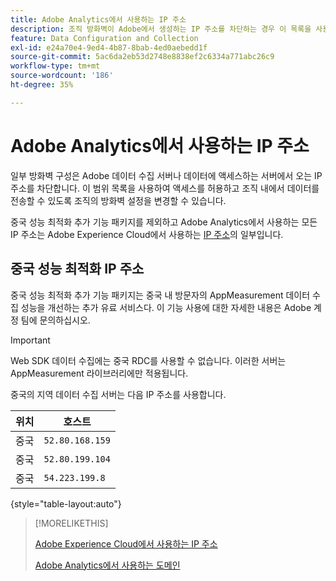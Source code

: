 ```yaml
---
title: Adobe Analytics에서 사용하는 IP 주소
description: 조직 방화벽이 Adobe에서 생성하는 IP 주소를 차단하는 경우 이 목록을 사용하여 방화벽 설정을 업데이트하십시오.
feature: Data Configuration and Collection
exl-id: e24a70e4-9ed4-4b87-8bab-4ed0aebedd1f
source-git-commit: 5ac6da2eb53d2748e8838ef2c6334a771abc26c9
workflow-type: tm+mt
source-wordcount: '186'
ht-degree: 35%

---
```


# Adobe Analytics에서 사용하는 IP 주소

일부 방화벽 구성은 Adobe 데이터 수집 서버나 데이터에 액세스하는 서버에서 오는 IP 주소를 차단합니다. 이 범위 목록을 사용하여 액세스를 허용하고 조직 내에서 데이터를 전송할 수 있도록 조직의 방화벽 설정을 변경할 수 있습니다.

중국 성능 최적화 추가 기능 패키지를 제외하고 Adobe Analytics에서 사용하는 모든 IP 주소는 Adobe Experience Cloud에서 사용하는 [IP 주소](https://experienceleague.adobe.com/ko/docs/core-services/interface/data-collection/ip-addresses)의 일부입니다.

## 중국 성능 최적화 IP 주소

중국 성능 최적화 추가 기능 패키지는 중국 내 방문자의 AppMeasurement 데이터 수집 성능을 개선하는 추가 유료 서비스다. 이 기능 사용에 대한 자세한 내용은 Adobe 계정 팀에 문의하십시오.

>[!IMPORTANT]
>
>Web SDK 데이터 수집에는 중국 RDC를 사용할 수 없습니다. 이러한 서버는 AppMeasurement 라이브러리에만 적용됩니다.

중국의 지역 데이터 수집 서버는 다음 IP 주소를 사용합니다.

| 위치 | 호스트 |
| --- | --- |
| 중국 | `52.80.168.159` |
| 중국 | `52.80.199.104` |
| 중국 | `54.223.199.8` |

{style="table-layout:auto"}

>[!MORELIKETHIS]
>
>[Adobe Experience Cloud에서 사용하는 IP 주소](https://experienceleague.adobe.com/ko/docs/core-services/interface/data-collection/ip-addresses)
>
>[Adobe Analytics에서 사용하는 도메인](domains.md)
